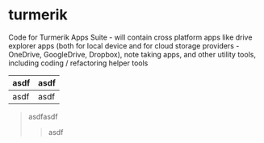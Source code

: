 # turmerik
Code for Turmerik Apps Suite - will contain cross platform apps like drive explorer apps (both for local device and for cloud storage providers - OneDrive, GoogleDrive, Dropbox), note taking apps, and other utility tools, including coding / refactoring helper tools

asdf|asdf
--|--
asdf|asdf

>asdfasdf
>>asdf

